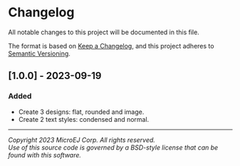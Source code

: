# Changelog

All notable changes to this project will be documented in this file.

The format is based on [Keep a Changelog](https://keepachangelog.com/en/1.0.0/),
and this project adheres to [Semantic Versioning](https://semver.org/spec/v2.0.0.html).

## [1.0.0] - 2023-09-19

### Added

- Create 3 designs: flat, rounded and image.
- Create 2 text styles: condensed and normal.

---  
_Copyright 2023 MicroEJ Corp. All rights reserved._  
_Use of this source code is governed by a BSD-style license that can be found with this software._  